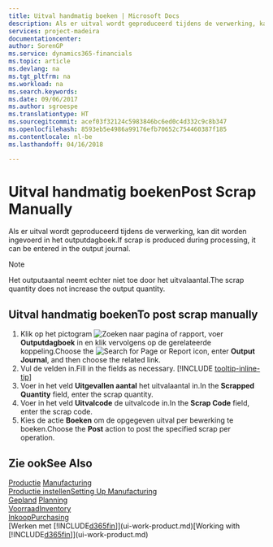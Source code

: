 ```yaml
---
title: Uitval handmatig boeken | Microsoft Docs
description: Als er uitval wordt geproduceerd tijdens de verwerking, kan dit worden ingevoerd in het outputdagboek. Het outputaantal neemt echter niet toe door het uitvalaantal.
services: project-madeira
documentationcenter: 
author: SorenGP
ms.service: dynamics365-financials
ms.topic: article
ms.devlang: na
ms.tgt_pltfrm: na
ms.workload: na
ms.search.keywords: 
ms.date: 09/06/2017
ms.author: sgroespe
ms.translationtype: HT
ms.sourcegitcommit: acef03f32124c5983846bc6ed0c4d332c9c8b347
ms.openlocfilehash: 8593eb5e4986a99176efb70652c754460387f185
ms.contentlocale: nl-be
ms.lasthandoff: 04/16/2018

---
```

# <a name="post-scrap-manually"></a><span data-ttu-id="811c0-104">Uitval handmatig boeken</span><span class="sxs-lookup"><span data-stu-id="811c0-104">Post Scrap Manually</span></span>
<span data-ttu-id="811c0-105">Als er uitval wordt geproduceerd tijdens de verwerking, kan dit worden ingevoerd in het outputdagboek.</span><span class="sxs-lookup"><span data-stu-id="811c0-105">If scrap is produced during processing, it can be entered in the output journal.</span></span> 

> [!NOTE]
> <span data-ttu-id="811c0-106">Het outputaantal neemt echter niet toe door het uitvalaantal.</span><span class="sxs-lookup"><span data-stu-id="811c0-106">The scrap quantity does not increase the output quantity.</span></span>  

## <a name="to-post-scrap-manually"></a><span data-ttu-id="811c0-107">Uitval handmatig boeken</span><span class="sxs-lookup"><span data-stu-id="811c0-107">To post scrap manually</span></span>  
1. <span data-ttu-id="811c0-108">Klik op het pictogram ![Zoeken naar pagina of rapport](media/ui-search/search_small.png "pictogram Zoeken naar pagina of rapport"), voer **Outputdagboek** in en klik vervolgens op de gerelateerde koppeling.</span><span class="sxs-lookup"><span data-stu-id="811c0-108">Choose the ![Search for Page or Report](media/ui-search/search_small.png "Search for Page or Report icon") icon, enter **Output Journal**, and then choose the related link.</span></span>  
2. <span data-ttu-id="811c0-109">Vul de velden in.</span><span class="sxs-lookup"><span data-stu-id="811c0-109">Fill in the fields as necessary.</span></span> [!INCLUDE [tooltip-inline-tip](includes/tooltip-inline-tip_md.md)]  
3. <span data-ttu-id="811c0-110">Voer in het veld **Uitgevallen aantal** het uitvalaantal in.</span><span class="sxs-lookup"><span data-stu-id="811c0-110">In the **Scrapped Quantity** field, enter the scrap quantity.</span></span>  
4. <span data-ttu-id="811c0-111">Voer in het veld **Uitvalcode** de uitvalcode in.</span><span class="sxs-lookup"><span data-stu-id="811c0-111">In the **Scrap Code** field, enter the scrap code.</span></span>  
5. <span data-ttu-id="811c0-112">Kies de actie **Boeken** om de opgegeven uitval per bewerking te boeken.</span><span class="sxs-lookup"><span data-stu-id="811c0-112">Choose the **Post** action to post the specified scrap per operation.</span></span>  

## <a name="see-also"></a><span data-ttu-id="811c0-113">Zie ook</span><span class="sxs-lookup"><span data-stu-id="811c0-113">See Also</span></span>  
<span data-ttu-id="811c0-114">[Productie](production-manage-manufacturing.md)  </span><span class="sxs-lookup"><span data-stu-id="811c0-114">[Manufacturing](production-manage-manufacturing.md)  </span></span>  
[<span data-ttu-id="811c0-115">Productie instellen</span><span class="sxs-lookup"><span data-stu-id="811c0-115">Setting Up Manufacturing</span></span>](production-configure-production-processes.md)  
<span data-ttu-id="811c0-116">[Gepland](production-planning.md)    </span><span class="sxs-lookup"><span data-stu-id="811c0-116">[Planning](production-planning.md)    </span></span>  
[<span data-ttu-id="811c0-117">Voorraad</span><span class="sxs-lookup"><span data-stu-id="811c0-117">Inventory</span></span>](inventory-manage-inventory.md)  
[<span data-ttu-id="811c0-118">Inkoop</span><span class="sxs-lookup"><span data-stu-id="811c0-118">Purchasing</span></span>](purchasing-manage-purchasing.md)  
<span data-ttu-id="811c0-119">[Werken met [!INCLUDE[d365fin](includes/d365fin_md.md)]](ui-work-product.md)</span><span class="sxs-lookup"><span data-stu-id="811c0-119">[Working with [!INCLUDE[d365fin](includes/d365fin_md.md)]](ui-work-product.md)</span></span>

